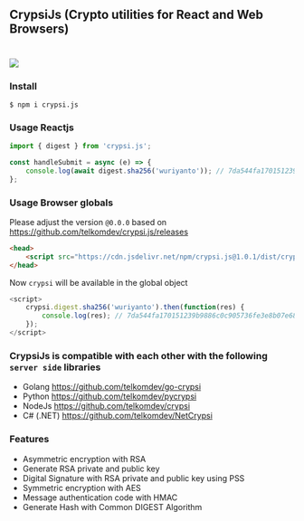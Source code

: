 ## CrypsiJs (Crypto utilities for React and Web Browsers)

#

[![](https://data.jsdelivr.com/v1/package/npm/crypsi.js/badge)](https://www.jsdelivr.com/package/npm/crypsi.js)

### Install

```shell
$ npm i crypsi.js
```

### Usage Reactjs
```javascript
import { digest } from 'crypsi.js';

const handleSubmit = async (e) => {
    console.log(await digest.sha256('wuriyanto')); // 7da544fa170151239b9886c0c905736fe3e8b07e68aefaba0633272aee47af87
};
```

### Usage Browser globals
Please adjust the version `@0.0.0` based on https://github.com/telkomdev/crypsi.js/releases

```html
<head>
    <script src="https://cdn.jsdelivr.net/npm/crypsi.js@1.0.1/dist/crypsi.min.js"></script>
</head>
```

Now `crypsi` will be available in the global object
```javascript
<script>
    crypsi.digest.sha256('wuriyanto').then(function(res) {
        console.log(res); // 7da544fa170151239b9886c0c905736fe3e8b07e68aefaba0633272aee47af87
    });
</script>
```

### CrypsiJs is compatible with each other with the following `server side` libraries
- Golang https://github.com/telkomdev/go-crypsi
- Python https://github.com/telkomdev/pycrypsi
- NodeJs https://github.com/telkomdev/crypsi 
- C# (.NET) https://github.com/telkomdev/NetCrypsi

### Features
- Asymmetric encryption with RSA
- Generate RSA private and public key
- Digital Signature with RSA private and public key using PSS
- Symmetric encryption with AES
- Message authentication code with HMAC
- Generate Hash with Common DIGEST Algorithm